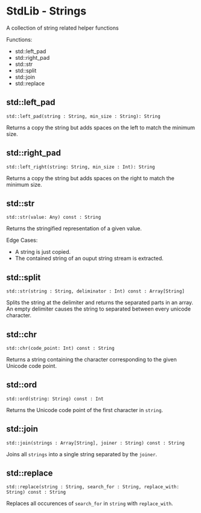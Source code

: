# StdLib - Strings

A collection of string related helper functions

Functions:
- std::left_pad
- std::right_pad
- std::str
- std::split
- std::join
- std::replace


## std::left_pad

`std::left_pad(string : String, min_size : String): String`

Returns a copy the string but adds spaces on the left to match the minimum size.  

## std::right_pad

`std::left_right(string: String, min_size : Int): String`

Returns a copy the string but adds spaces on the right to match the minimum size.  

## std::str

`std::str(value: Any) const : String`

Returns the stringified representation of a given value.

Edge Cases:
- A string is just copied.
- The contained string of an ouput string stream is extracted. 

## std::split

`std::str(string : String, deliminator : Int) const : Array[String]`

Splits the string at the delimiter and returns the separated parts in an array.  
An empty delimiter causes the string to separated between every unicode character.


## std::chr

`std::chr(code_point: Int) const : String`

Returns a string containing the character corresponding to the given Unicode code point.


## std::ord

`std::ord(string: String) const : Int`

Returns the Unicode code point of the first character in `string`.

## std::join

`std::join(strings : Array[String], joiner : String) const : String`
 
Joins all `strings` into a single string separated by the `joiner`.

## std::replace

`std::replace(string : String, search_for : String, replace_with: String) const : String`

Replaces all occurences of `search_for` in `string` with `replace_with`.


